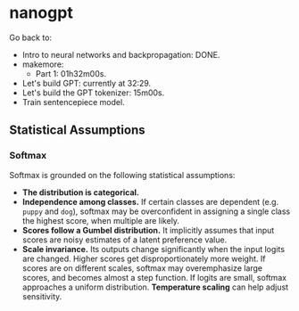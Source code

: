 # nanogpt

Go back to:

- Intro to neural networks and backpropagation: DONE.
- makemore:
  - Part 1: 01h32m00s.
- Let's build GPT: currently at 32:29.
- Let's build the GPT tokenizer: 15m00s.
- Train sentencepiece model.

## Statistical Assumptions

### Softmax

Softmax is grounded on the following statistical assumptions:

- **The distribution is categorical.**
- **Independence among classes.** If certain classes are dependent (e.g. `puppy` and `dog`), softmax may be overconfident in assigning a single class the highest score, when multiple are likely.
- **Scores follow a Gumbel distribution.** It implicitly assumes that input scores are noisy estimates of a latent preference value.
- **Scale invariance.** Its outputs change significantly when the input logits are changed. Higher scores get disproportionately more weight. If scores are on different scales, softmax may overemphasize large scores, and becomes almost a step function. If logits are small, softmax approaches a uniform distribution. **Temperature scaling** can help adjust sensitivity.
